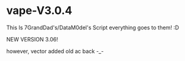 # vape-V3.0.4
This Is 7GrandDad's/DataM0del's Script everything goes to them! :D

NEW VERSION 3.06!

however, vector added old ac back -_-
